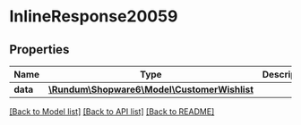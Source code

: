 # InlineResponse20059

## Properties
Name | Type | Description | Notes
------------ | ------------- | ------------- | -------------
**data** | [**\Rundum\Shopware6\Model\CustomerWishlist**](CustomerWishlist.md) |  | [optional] 

[[Back to Model list]](../../README.md#documentation-for-models) [[Back to API list]](../../README.md#documentation-for-api-endpoints) [[Back to README]](../../README.md)

